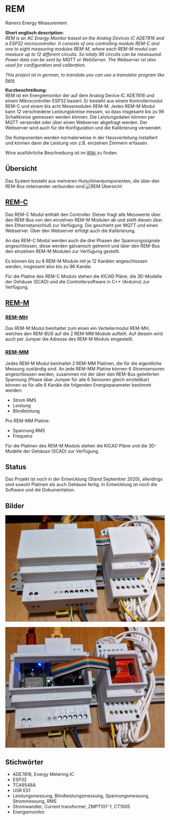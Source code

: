 # REM
Rainers Energy Measurement

**Short englisch description:**  
*REM is an AC Energy Monitor based on the Analog Devices IC ADE7816 and a 
ESP32 microcontroller. It consists of one controlling module REM-C and one
to eight measuring modules REM-M, where each REM-M modul can measure up to 
12 different circuits. So totaly 96 circuits can be meassured.
Power data can be sent by MQTT or WebServer. The Webserver ist also used for configuration and calibration.*

*This project ist in german, to translate you can use a translator program like [here](https://translate.google.com/translate?hl=de&sl=auto&tl=en&u=https%3A%2F%2Fgithub.com%2FRrPt%2FREM)*

**Kurzbeschreibung:**  
REM ist ein Energiemonitor der auf dem Analog Device IC ADE7816 und einem Mikrocontroller ESP32 basiert.
Er besteht aus einem Kontrollermodul REM-C und einem bis acht Messmodulen REM-M. 
Jedes REM-M Modul kann 12 verschiedene Leistungskreise messen, so dass insgesamt bis zu 
96 Schaltkreise gemessen werden können.
Die Leistungsdaten können per MQTT versendet oder über einen Webserver abgefragt werden.
Der Webserver wird auch für die Konfiguration und die Kalibrierung verwendet.

Die Komponenten werden normalerweise in der Hausverteilung installiert und können dann die Leistung von z.B. einzelnen Zimmern erfassen.

Wine ausführliche Beschreibung ist im [Wiki](wiki/Home) zu finden.
## Übersicht
Das System besteht aus mehreren Hutschinenkomponenten, die über den REM-Bus miteinander verbunden sind
![REM Übersicht](pictures/REM-Übersicht.jpg)

## [REM-C](https://github.com/RrPt/REM/wiki/REM-C) 
Das REM-C Modul enthält den Controller. Dieser fragt alle Messwerte über den 
REM-Bus von den einzelnen REM-M Modulen ab und stellt diesen über den 
Ethernetanschluß zur Verfügung. Die geschieht per MQTT und einen Webserver.
Über den Webserver erfolgt auch die Kalibrierung.

An das REM-C Modul werden auch die drei Phasen der Spannungssignale angeschlossen,
diese werden galvanisch getrennt und über den REM-Bus den einzelnen REM-M Modulen
 zur Verfügung gestellt.

Es können bis zu 8 REM-M Module mit je 12 Kanälen angeschlossen werden, 
insgesamt also bis zu 96 Kanäle.

Für die Platine des REM-C Moduls stehen die KICAD Pläne, 
die 3D-Modelle der Gehäuse (SCAD) und 
die Controllersoftware in C++ (Arduino) zur Verfügung. 

## [REM-M](https://github.com/RrPt/REM/wiki/REM-M) 
### [REM-MH](https://github.com/RrPt/REM/wiki/REM-MH) 
Das REM-M Modul beinhaltet zum einen ein Verteilermodul REM-MH, 
welches den REM-BUS auf die 2 REM-MM Module aufteilt.
Auf diesem wird auch per Jumper die Adresse des REM-M Moduls eingestellt.
### [REM-MM](https://github.com/RrPt/REM/wiki/REM-MM) 
Jedes REM-M Modul beinhaltet 2 REM-MM Platinen, die für die eigentliche 
Messung zuständig sind.
An jede REM-MM Platine können 6 Stromsensoren angeschlossen werden, 
zusammen mit der über den REM-Bus gelieferten Spannung 
(Phase über Jumper für alle 6 Sensoren gleich einstellbar)
können so für alle 6 Kanäle die folgenden Energieparameter bestimmt werden:
 * Strom RMS
 * Leistung
 * Blindleistung
 
Pro REM-MM Platine:
 * Spannung RMS
 * Frequenz

Für die Platinen des REM-M Moduls stehen die KICAD Pläne und 
die 3D-Modelle der Gehäuse (SCAD) zur Verfügung. 

## Status
Das Projekt ist noch in der Entwicklung (Stand September 2020), 
allerdings sind sowohl Platinen als auch Gehäuse fertig.
In Entwicklung ist noch die Software und die Dokumentation.

## Bilder

![REM01](pictures/REM01.jpg)

![REM02](pictures/REM02.jpg)

## Stichwörter
 * ADE7816, Energy Metering IC
 * ESP32
 * TCA9548A
 * USR ES1
 * Leistungsmessung, Blindleistungsmessung, Spannungsmessung, Strommessung, RMS
 * Stromwandler, Current transformer, ZMPT107-1, CT1005
 * Energiemonitor
 
